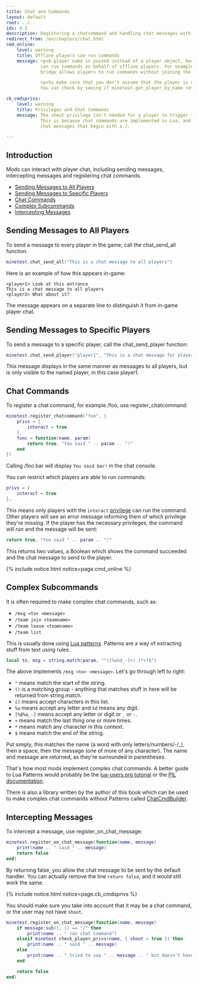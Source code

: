 ```yaml
---
title: Chat and Commands
layout: default
root: ../..
idx: 4.2
description: Registering a chatcommand and handling chat messages with register_on_chat_message
redirect_from: /en/chapters/chat.html
cmd_online:
    level: warning
    title: Offline players can run commands
    message: <p>A player name is passed instead of a player object, because mods
             can run commands on behalf of offline players. For example, the IRC
             bridge allows players to run commands without joining the game.</p>

             <p>So make sure that you don't assume that the player is online.
             You can check by seeing if minetest.get_player_by_name returns a player.</p>

cb_cmdsprivs:
    level: warning
    title: Privileges and Chat Commands
    message: The shout privilege isn't needed for a player to trigger this callback.
             This is because chat commands are implemented in Lua, and are just
             chat messages that begin with a /.

---
```


## Introduction

Mods can interact with player chat, including
sending messages, intercepting messages and registering chat commands.

* [Sending Messages to All Players](#sending-messages-to-all-players)
* [Sending Messages to Specific Players](#sending-messages-to-specific-players)
* [Chat Commands](#chat-commands)
* [Complex Subcommands](#complex-subcommands)
* [Intercepting Messages](#intercepting-messages)

## Sending Messages to All Players

To send a message to every player in the game, call the chat_send_all function.

```lua
minetest.chat_send_all("This is a chat message to all players")
```

Here is an example of how this appears in-game:

    <player1> Look at this entrance
    This is a chat message to all players
    <player2> What about it?

The message appears on a separate line to distinguish it from in-game player chat.

## Sending Messages to Specific Players

To send a message to a specific player, call the chat_send_player function:

```lua
minetest.chat_send_player("player1", "This is a chat message for player1")
```

This message displays in the same manner as messages to all players, but is
only visible to the named player, in this case player1.

## Chat Commands

To register a chat command, for example /foo, use register_chatcommand:

```lua
minetest.register_chatcommand("foo", {
    privs = {
        interact = true
    },
    func = function(name, param)
        return true, "You said " .. param .. "!"
    end
})
```

Calling /foo bar will display `You said bar!` in the chat console.

You can restrict which players are able to run commands:

```lua
privs = {
    interact = true
},
```

This means only players with the `interact` [privilege](privileges.html) can run the
command. Other players will see an error message informing them of which
privilege they're missing. If the player has the necessary privileges, the command
will run and the message will be sent:

```lua
return true, "You said " .. param .. "!"
```

This returns two values, a Boolean which shows the command succeeded
and the chat message to send to the player.

{% include notice.html notice=page.cmd_online %}

## Complex Subcommands

It is often required to make complex chat commands, such as:

* `/msg <to> <message>`
* `/team join <teamname>`
* `/team leave <teamname>`
* `/team list`

This is usually done using [Lua patterns](https://www.lua.org/pil/20.2.html).
Patterns are a way of extracting stuff from text using rules.

```lua
local to, msg = string.match(param, "^([%a%d_-]+) (*+)$")
```

The above implements `/msg <to> <message>`. Let's go through left to right:

* `^` means match the start of the string.
* `()` is a matching group - anything that matches stuff in here will be
  returned from string.match.
* `[]` means accept characters in this list.
* `%a` means accept any letter and `%d` means any digit.
* `[%d%a_-]` means accept any letter or digit or `_` or `-`.
* `+` means match the last thing one or more times.
* `*` means match any character in this context.
* `$` means match the end of the string.

Put simply, this matches the name (a word with only letters/numbers/-/_),
then a space, then the message (one of more of any character). The name and
message are returned, as they're surrounded in parentheses.

That's how most mods implement complex chat commands. A better guide to Lua
Patterns would probably be the
[lua-users.org tutorial](http://lua-users.org/wiki/PatternsTutorial)
or the [PIL documentation](https://www.lua.org/pil/20.2.html).

There is also a library written by the author of this book which can be used
to make complex chat commands without Patterns called
[ChatCmdBuilder](chat_complex.html).


## Intercepting Messages

To intercept a message, use register_on_chat_message:

```lua
minetest.register_on_chat_message(function(name, message)
    print(name .. " said " .. message)
    return false
end)
```

By returning false, you allow the chat message to be sent by the default
handler. You can actually remove the line `return false`, and it would still
work the same.

{% include notice.html notice=page.cb_cmdsprivs %}

You should make sure you take into account that it may be a chat command,
or the user may not have `shout`.

```lua
minetest.register_on_chat_message(function(name, message)
    if message:sub(1, 1) == "/" then
        print(name .. " ran chat command")
    elseif minetest.check_player_privs(name, { shout = true }) then
        print(name .. " said " .. message)
    else
        print(name .. " tried to say " .. message .. " but doesn't have shout")
    end

    return false
end)
```
